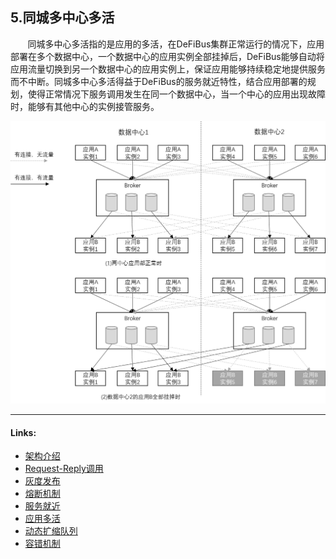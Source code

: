 ## 5.同城多中心多活
&nbsp;&nbsp;&nbsp;&nbsp;&nbsp;&nbsp;
同城多中心多活指的是应用的多活，在DeFiBus集群正常运行的情况下，应用部署在多个数据中心，一个数据中心的应用实例全部挂掉后，DeFiBus能够自动将应用流量切换到另一个数据中心的应用实例上，保证应用能够持续稳定地提供服务而不中断。同城多中心多活得益于DeFiBus的服务就近特性，结合应用部署的规划，使得正常情况下服务调用发生在同一个数据中心，当一个中心的应用出现故障时，能够有其他中心的实例接管服务。

<div align=center>
<img src="../../images/features/tongchengduohuo-p1.png" width="800" />
</div>

---
#### Links:
* [架构介绍](../../../README.md)
* [Request-Reply调用](docs/cn/features/1-request-response-call.md)
* [灰度发布](docs/cn/features/2-dark-launch.md)
* [熔断机制](docs/cn/features/3-circuit-break-mechanism.md)
* [服务就近](docs/cn/features/4-invoke-service-nearby.md)
* [应用多活](docs/cn/features/5-multi-active.md)
* [动态扩缩队列](docs/cn/features/6-dynamic-adjust-queue.md)
* [容错机制](docs/cn/features/8-fault-tolerant.md)